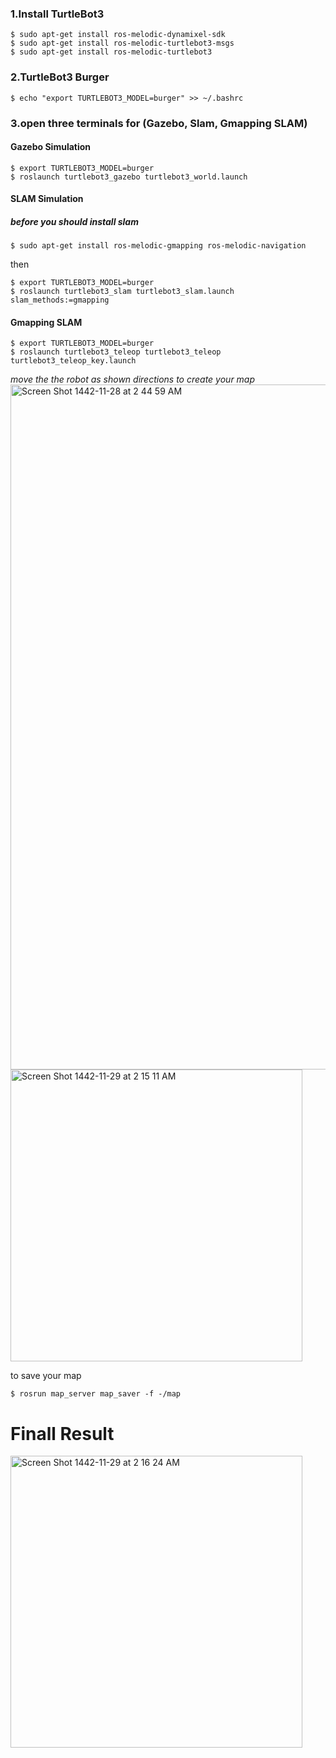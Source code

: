 ### 1.Install TurtleBot3
```
$ sudo apt-get install ros-melodic-dynamixel-sdk
$ sudo apt-get install ros-melodic-turtlebot3-msgs
$ sudo apt-get install ros-melodic-turtlebot3
```

### 2.TurtleBot3 Burger
```
$ echo "export TURTLEBOT3_MODEL=burger" >> ~/.bashrc
```

### 3.open three terminals for (Gazebo, Slam, Gmapping SLAM)

#### Gazebo Simulation
```
$ export TURTLEBOT3_MODEL=burger
$ roslaunch turtlebot3_gazebo turtlebot3_world.launch
```


#### SLAM Simulation
##### before you should install slam 

```
$ sudo apt-get install ros-melodic-gmapping ros-melodic-navigation
```
then 
```
$ export TURTLEBOT3_MODEL=burger
$ roslaunch turtlebot3_slam turtlebot3_slam.launch slam_methods:=gmapping
```

#### Gmapping SLAM
```
$ export TURTLEBOT3_MODEL=burger 
$ roslaunch turtlebot3_teleop turtlebot3_teleop turtlebot3_teleop_key.launch 
```
*move the the robot as shown directions to create your map* 
<img width="1096" alt="Screen Shot 1442-11-28 at 2 44 59 AM" src="https://user-images.githubusercontent.com/74243095/125001421-43daf180-e05b-11eb-93b6-ff9ddf327e9d.png">
<img width="467" alt="Screen Shot 1442-11-29 at 2 15 11 AM" src="https://user-images.githubusercontent.com/74243095/125001504-7f75bb80-e05b-11eb-9331-c11a1990454e.png">


to save your map 

```
$ rosrun map_server map_saver -f -/map

```
# Finall Result 

<img width="467" alt="Screen Shot 1442-11-29 at 2 16 24 AM" src="https://user-images.githubusercontent.com/74243095/125001608-b8ae2b80-e05b-11eb-9f5a-2dd14b96e810.png">





